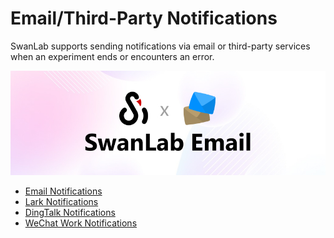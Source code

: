 # Email/Third-Party Notifications

SwanLab supports sending notifications via email or third-party services when an experiment ends or encounters an error.

![](../../plugin/notification-email/logo.jpg)

- [Email Notifications](/en/plugin/notification-email.md)
- [Lark Notifications](/en/plugin/notification-lark.md)
- [DingTalk Notifications](/en/plugin/notification-dingtalk.md)
- [WeChat Work Notifications](/en/plugin/notification-wxwork.md)